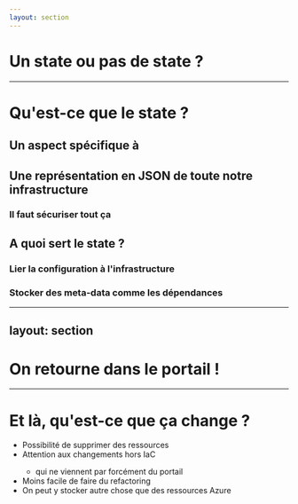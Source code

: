 ```yaml
---
layout: section
---
```


# Un state ou pas de state ?

---

# Qu'est-ce que le state ?

## Un aspect spécifique à <logos-terraform-icon />

## Une représentation en JSON de toute notre infrastructure 
### Il faut sécuriser tout ça <twemoji-face-screaming-in-fear />

## A quoi sert le state ?
### Lier la configuration à l'infrastructure
### Stocker des meta-data comme les dépendances

---
layout: section
---

# On retourne dans le portail !

---

# Et là, qu'est-ce que ça change ?

- Possibilité de supprimer des ressources
- Attention aux changements hors IaC <twemoji-warning />
  - qui ne viennent par forcément du portail <twemoji-face-with-monocle />
- Moins facile de faire du refactoring
- On peut y stocker autre chose que des ressources Azure
